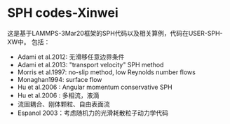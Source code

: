 # SPH codes-Xinwei
这是基于LAMMPS-3Mar20框架的SPH代码以及相关算例，代码在USER-SPH-XW中。
包括：
* Adami et al.2012: 无滑移任意边界条件
* Adami et al.2013: "transport velocity" SPH method
* Morris et al.1997: no-slip method, low Reynolds number flows
* Monaghan1994: surface flow
* Hu et al.2006 : Angular momentum conservative SPH
* Hu et al.2006 : 多相流，液滴
* 流固耦合、刚体颗粒、自由表面流
* Espanol 2003：考虑随机力的光滑耗散粒子动力学代码
